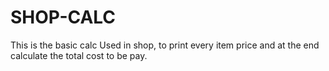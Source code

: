 # SHOP-CALC
This is the basic calc Used in shop, to print every item price and at the end calculate the total cost to be pay.
